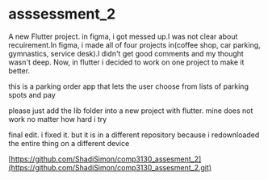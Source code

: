 # asssessment_2
A new Flutter project. in figma, i got messed up.I was not clear about recuirement.In figma, i made all of four projects in(coffee shop, car parking, gymnastics, service desk).I didn't get good comments and my thought wasn't deep. Now, in flutter i decided to work on one project to make it better.

this is a parking order app that lets the user choose from lists of parking spots and pay


please just add the lib folder into a new project with flutter. mine does not work no matter how hard i try


final edit. i fixed it. but it is in a different repository because i redownloaded the entire thing on a different device

[https://github.com/ShadiSimon/comp3130_assesment_2](https://github.com/ShadiSimon/comp3130_assesment_2.git)

